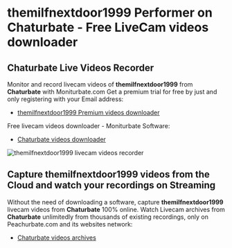 # themilfnextdoor1999 Performer on Chaturbate - Free LiveCam videos downloader

## Chaturbate Live Videos Recorder

Monitor and record livecam videos of **themilfnextdoor1999** from **Chaturbate** with Moniturbate.com
Get a premium trial for free by just and only registering with your Email address:
* [themilfnextdoor1999 Premium videos downloader](https://moniturbate.com/request-demo-licence-key.html)

Free livecam videos downloader - Moniturbate Software:
* [Chaturbate videos downloader](https://moniturbate.com/moniturbate-download-software.html)

![themilfnextdoor1999 livecam videos recorder](https://peachurnet.com/templates/moniturbate-software.png)


## Capture themilfnextdoor1999 videos from the Cloud and watch your recordings on Streaming

Without the need of downloading a software, capture **themilfnextdoor1999** livecam videos from **Chaturbate** 100% online.
Watch Livecam archives from **Chaturbate** unlimitedly from thousands of existing recordings, only on Peachurbate.com and its websites network:
* [Chaturbate videos archives](https://peachurnet.com/)